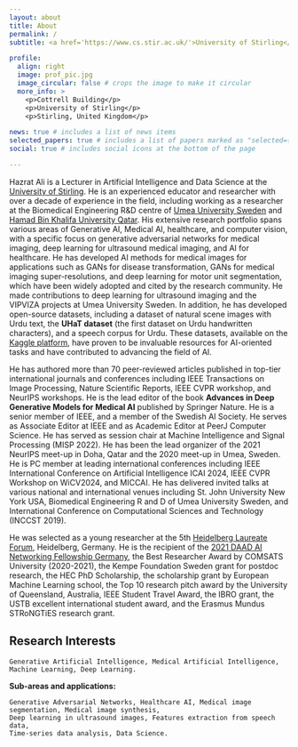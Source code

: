 ```yaml
---
layout: about
title: About
permalink: /
subtitle: <a href='https://www.cs.stir.ac.uk/'>University of Stirling</a>, Scotland, United Kingdom.

profile:
  align: right
  image: prof_pic.jpg
  image_circular: false # crops the image to make it circular
  more_info: >
    <p>Cottrell Building</p>
    <p>University of Stirling</p>
    <p>Stirling, United Kingdom</p>

news: true # includes a list of news items
selected_papers: true # includes a list of papers marked as "selected={true}"
social: true # includes social icons at the bottom of the page

---
```


Hazrat Ali is a Lecturer in Artificial Intelligence and Data Science at the [University of Stirling](https://www.cs.stir.ac.uk/). He is an experienced educator and researcher with over a decade of experience in the field, including working as a researcher at the Biomedical Engineering R&D centre of [Umea University Sweden](https://www.umu.se/en/) and [Hamad Bin Khalifa University Qatar](https://www.hbku.edu.qa/en). His extensive research portfolio spans various areas of Generative AI, Medical AI, healthcare, and computer vision, with a specific focus on generative adversarial networks for medical imaging, deep learning for ultrasound medical imaging, and AI for healthcare. He has developed AI methods for medical images for applications such as GANs for disease transformation, GANs for medical imaging super-resolutions, and deep learning for motor unit segmentation, which have been widely adopted and cited by the research community. He made contributions to deep learning for ultrasound imaging and the VIPVIZA projects at Umea University Sweden. In addition, he has developed open-source datasets, including a dataset of natural scene images with Urdu text, the **UHaT dataset** (the first dataset on Urdu handwritten characters), and a speech corpus for Urdu. These datasets, available on the [Kaggle platform](https://www.kaggle.com/hazrat/datasets), have proven to be invaluable resources for AI-oriented tasks and have contributed to advancing the field of AI. 

He has authored more than 70 peer-reviewed articles published in top-tier international journals and conferences including IEEE Transactions on Image Processing, Nature Scientific Reports, IEEE CVPR workshop, and NeurIPS workshops. He is the lead editor of the book **Advances in Deep Generative Models for Medical AI** published by Springer Nature. He is a senior member of IEEE, and a member of the Swedish AI Society. He serves as Associate Editor at IEEE and as Academic Editor at PeerJ Computer Science. He has served as session chair at Machine Intelligence and Signal Processing (MISP 2022). He has been the lead organizer of the 2021 NeurIPS meet-up in Doha, Qatar and the 2020 meet-up in Umea, Sweden. He is PC member at leading international conferences including IEEE International Conference on Artificial Intelligence ICAI 2024, IEEE CVPR Workshop on WiCV2024, and MICCAI. He has delivered invited talks at various national and international venues including St. John University New York USA, Biomedical Engineering R and D of Umea University Sweden, and International Conference on Computational Sciences and Technology (INCCST 2019). 

He was selected as a young researcher at the 5th [Heidelberg Laureate Forum](https://www.heidelberg-laureate-forum.org/), Heidelberg, Germany. He is the recipient of the [2021 DAAD AI Networking Fellowship Germany](https://www.daad.de/en/the-daad/postdocnet/fellows/fellows/), the Best Researcher Award by COMSATS University (2020-2021), the Kempe Foundation Sweden grant for postdoc research, the HEC PhD Scholarship, the scholarship grant by European Machine Learning school, the Top 10 research pitch award by the University of Queensland, Australia, IEEE Student Travel Award, the IBRO grant, the USTB excellent international student award, and the Erasmus Mundus STRoNGTiES research grant.

## Research Interests
```
Generative Artificial Intelligence, Medical Artificial Intelligence, Machine Learning, Deep Learning. 
```
**Sub-areas and applications:**
```
Generative Adversarial Networks, Healthcare AI, Medical image segmentation, Medical image synthesis, 
Deep learning in ultrasound images, Features extraction from speech data, 
Time-series data analysis, Data Science.
```

<!-- Write your biography here. Tell the world about yourself. Link to your favorite [subreddit](http://reddit.com). You can put a picture in, too. The code is already in, just name your picture `prof_pic.jpg` and put it in the `img/` folder.

Put your address / P.O. box / other info right below your picture. You can also disable any of these elements by editing `profile` property of the YAML header of your `_pages/about.md`. Edit `_bibliography/papers.bib` and Jekyll will render your [publications page](/al-folio/publications/) automatically.

Link to your social media connections, too. This theme is set up to use [Font Awesome icons](https://fontawesome.com/) and [Academicons](https://jpswalsh.github.io/academicons/), like the ones below. Add your Facebook, Twitter, LinkedIn, Google Scholar, or just disable all of them. -->
